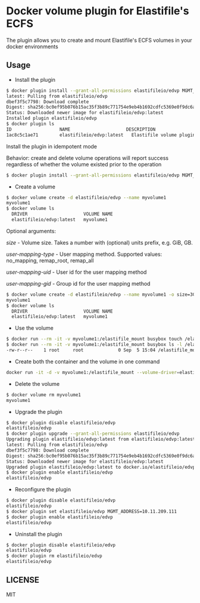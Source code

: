 # Docker volume plugin for Elastifile's ECFS

The plugin allows you to create and mount Elastifile's ECFS volumes in your docker environments

## Usage

* Install the plugin

```bash
$ docker plugin install --grant-all-permissions elastifileio/edvp MGMT_ADDRESS=10.11.209.222 NFS_ADDRESS=172.16.0.1 MGMT_USERNAME=myuser MGMT_PASSWORD=mypassword
latest: Pulling from elastifileio/edvp
dbef3f5c7798: Download complete 
Digest: sha256:bc0ef95b076b15ac35f3b89c771754e9eb4b1692cdfc5369e0f9dc6a2ea1566a
Status: Downloaded newer image for elastifileio/edvp:latest
Installed plugin elastifileio/edvp
$ docker plugin ls
ID                  NAME                     DESCRIPTION                           ENABLED
1ac8c5c1ae71        elastifileio/edvp:latest   Elastifile volume plugin for Docker   true
```

Install the plugin in idempotent mode

Behavior: create and delete volume operations will report success regardless of whether the volume existed prior to the operation
```bash
$ docker plugin install --grant-all-permissions elastifileio/edvp MGMT_ADDRESS=10.11.209.222 NFS_ADDRESS=172.16.0.1 MGMT_USERNAME=myuser MGMT_PASSWORD=mypassword CRUD_IDEMPOTENT=true
```

* Create a volume

```bash
$ docker volume create -d elastifileio/edvp --name myvolume1
myvolume1
$ docker volume ls
  DRIVER                     VOLUME NAME
  elastifileio/edvp:latest   myvolume1
```

Optional arguments:

_size_ - Volume size. Takes a number with (optional) units prefix, e.g. GiB, GB.

_user-mapping-type_ - User mapping method. Supported values: no_mapping, remap_root, remap_all

_user-mapping-uid_ - User id for the user mapping method

_user-mapping-gid_ - Group id for the user mapping method

```bash
$ docker volume create -d elastifileio/edvp --name myvolume1 -o size=3GiB -o user-mapping-type=remap_root -o user-mapping-uid=65534 -o user-mapping-gid=65534
myvolume1
$ docker volume ls
  DRIVER                     VOLUME NAME
  elastifileio/edvp:latest   myvolume1
```

* Use the volume

```bash
$ docker run --rm -it -v myvolume1:/elastifile_mount busybox touch /elastifile_mount/hello_world
$ docker run --rm -it -v myvolume1:/elastifile_mount busybox ls -l /elastifile_mount/hello_world
-rw-r--r--    1 root     root             0 Sep  5 15:04 /elastifile_mount/hello_world
```

* Create both the container and the volume in one command
```bash
docker run -it -d -v myvolume1:/elastifile_mount --volume-driver=elastifileio/edvp busybox touch /elastifile_mount/file1
```

* Delete the volume
```bash
$ docker volume rm myvolume1
myvolume1
```

* Upgrade the plugin
```bash
$ docker plugin disable elastifileio/edvp
elastifileio/edvp
$ docker plugin upgrade --grant-all-permissions elastifileio/edvp
Upgrading plugin elastifileio/edvp:latest from elastifileio/edvp:latest to elastifileio/edvp:latest
latest: Pulling from elastifileio/edvp
dbef3f5c7798: Download complete 
Digest: sha256:bc0ef95b076b15ac35f3b89c771754e9eb4b1692cdfc5369e0f9dc6a2ea1566a
Status: Downloaded newer image for elastifileio/edvp:latest
Upgraded plugin elastifileio/edvp:latest to docker.io/elastifileio/edvp:latest
$ docker plugin enable elastifileio/edvp
elastifileio/edvp
```

* Reconfigure the plugin
```bash
$ docker plugin disable elastifileio/edvp
elastifileio/edvp
$ docker plugin set elastifileio/edvp MGMT_ADDRESS=10.11.209.111
$ docker plugin enable elastifileio/edvp
elastifileio/edvp
```

* Uninstall the plugin
```bash
$ docker plugin disable elastifileio/edvp
elastifileio/edvp
$ docker plugin rm elastifileio/edvp
elastifileio/edvp
```

## LICENSE

MIT

